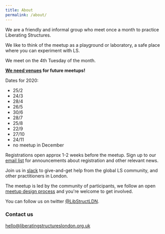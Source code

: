 ```yaml
---
title: About
permalink: /about/
---
```


We are a friendly and informal group who meet once a month to practice Liberating Structures.

We like to think of the meetup as a playground or laboratory, a safe place
where you can experiment with LS.

We meet on the 4th Tuesday of the month. 

**[We need venues](/venues-needed) for future meetups!**

Dates for 2020:

- 25/2
- 24/3
- 28/4
- 26/5
- 30/6
- 28/7
- 25/8
- 22/9
- 27/10
- 24/11
- no meetup in December

Registrations open approx 1-2 weeks before the meetup. Sign up to our [email list](https://bit.ly/lsldnemail) for announcements about registration and other relevant news.

Join us in [slack](/slack) to give-and-get help from the global LS community, and other practitioners in London.

The meetup is led by the community of participants, we follow an open [meetup design process](/meetup-design-process) and you're welcome to get involved.

You can follow us on twitter [@LibStructLDN](https://twitter.com/LibStructLDN).

### Contact us

[hello@liberatingstructureslondon.org.uk](mailto:hello@liberatingstructureslondon.org.uk)

